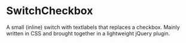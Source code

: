 SwitchCheckbox
==============

A small (inline) switch with textlabels that replaces a checkbox. Mainly written in CSS and brought together in a lightweight jQuery plugin.

